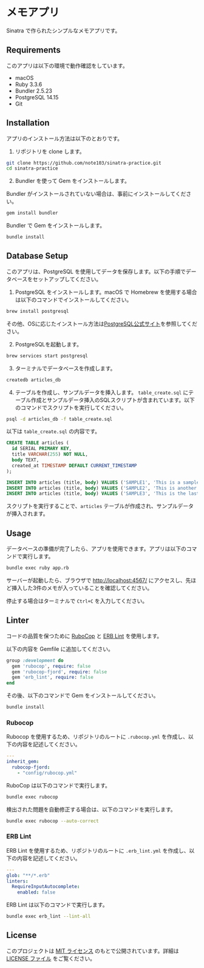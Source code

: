 # メモアプリ

Sinatra で作られたシンプルなメモアプリです。

## Requirements

このアプリは以下の環境で動作確認をしています。

- macOS
- Ruby 3.3.6
- Bundler 2.5.23
- PostgreSQL 14.15
- Git

## Installation

アプリのインストール方法は以下のとおりです。

1. リポジトリを clone します。

```bash
git clone https://github.com/note103/sinatra-practice.git
cd sinatra-practice
```

2. Bundler を使って Gem をインストールします。

Bundler がインストールされていない場合は、事前にインストールしてください。

```bash
gem install bundler
```

Bundler で Gem をインストールします。

```bash
bundle install
```

## Database Setup

このアプリは、PostgreSQL を使用してデータを保存します。以下の手順でデータベースをセットアップしてください。

1. PostgreSQL をインストールします。macOS で Homebrew を使用する場合は以下のコマンドでインストールしてください。

```bash
brew install postgresql
```

その他、OSに応じたインストール方法は[PostgreSQL公式サイト](https://www.postgresql.org/)を参照してください。

2. PostgreSQLを起動します。

```bash
brew services start postgresql
```

3. ターミナルでデータベースを作成します。

```bash
createdb articles_db
```

4. テーブルを作成し、サンプルデータを挿入します。 `table_create.sql` にテーブル作成とサンプルデータ挿入のSQLスクリプトが含まれています。以下のコマンドでスクリプトを実行してください。

```bash
psql -d articles_db -f table_create.sql
```

以下は `table_create.sql` の内容です。

```sql
CREATE TABLE articles (
  id SERIAL PRIMARY KEY,
  title VARCHAR(255) NOT NULL,
  body TEXT,
  created_at TIMESTAMP DEFAULT CURRENT_TIMESTAMP
);

INSERT INTO articles (title, body) VALUES ('SAMPLE1', 'This is a sample article.');
INSERT INTO articles (title, body) VALUES ('SAMPLE2', 'This is another sample article.');
INSERT INTO articles (title, body) VALUES ('SAMPLE3', 'This is the last sample article.');
```

スクリプトを実行することで、`articles` テーブルが作成され、サンプルデータが挿入されます。

## Usage

データベースの準備が完了したら、アプリを使用できます。アプリは以下のコマンドで実行します。

```bash
bundle exec ruby app.rb
```

サーバーが起動したら、ブラウザで [http://localhost:4567/](http://localhost:4567/) にアクセスし、先ほど挿入した3件のメモが入っていることを確認してください。

停止する場合はターミナルで `Ctrl+C` を入力してください。

## Linter

コードの品質を保つために [RuboCop](https://github.com/rubocop/rubocop) と [ERB Lint](https://github.com/Shopify/erb-lint) を使用します。

以下の内容を Gemfile に追加してください。

```ruby
group :development do
  gem 'rubocop', require: false
  gem 'rubocop-fjord', require: false
  gem 'erb_lint', require: false
end
```

その後、以下のコマンドで Gem をインストールしてください。

```bash
bundle install
```

### Rubocop

Rubocop を使用するため、リポジトリのルートに `.rubocop.yml` を作成し、以下の内容を記述してください。

```yml
---
inherit_gem:
  rubocop-fjord:
    - "config/rubocop.yml"
```

RuboCop は以下のコマンドで実行します。

```bash
bundle exec rubocop
```

検出された問題を自動修正する場合は、以下のコマンドを実行します。

```bash
bundle exec rubocop --auto-correct
```

### ERB Lint

ERB Lint を使用するため、リポジトリのルートに `.erb_lint.yml` を作成し、以下の内容を記述してください。

```yml
---
glob: "**/*.erb"
linters:
  RequireInputAutocomplete:
    enabled: false
```

ERB Lint は以下のコマンドで実行します。

```bash
bundle exec erb_lint --lint-all
```

## License

このプロジェクトは [MIT ライセンス](https://opensource.org/license/MIT) のもとで公開されています。詳細は [LICENSE ファイル](./LICENSE) をご覧ください。
